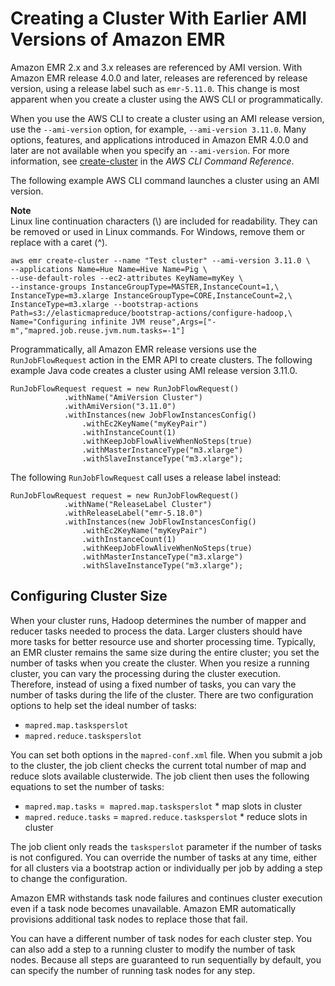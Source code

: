 # Creating a Cluster With Earlier AMI Versions of Amazon EMR<a name="emr-3x-create"></a>

Amazon EMR 2\.x and 3\.x releases are referenced by AMI version\. With Amazon EMR release 4\.0\.0 and later, releases are referenced by release version, using a release label such as `emr-5.11.0`\. This change is most apparent when you create a cluster using the AWS CLI or programmatically\.

When you use the AWS CLI to create a cluster using an AMI release version, use the `--ami-version` option, for example, `--ami-version 3.11.0`\. Many options, features, and applications introduced in Amazon EMR 4\.0\.0 and later are not available when you specify an `--ami-version`\. For more information, see [create\-cluster](https://docs.aws.amazon.com/cli/latest/reference/emr/create-cluster.html) in the *AWS CLI Command Reference*\. 

The following example AWS CLI command launches a cluster using an AMI version\.

**Note**  
Linux line continuation characters \(\\\) are included for readability\. They can be removed or used in Linux commands\. For Windows, remove them or replace with a caret \(^\)\.

```
aws emr create-cluster --name "Test cluster" --ami-version 3.11.0 \
--applications Name=Hue Name=Hive Name=Pig \
--use-default-roles --ec2-attributes KeyName=myKey \
--instance-groups InstanceGroupType=MASTER,InstanceCount=1,\
InstanceType=m3.xlarge InstanceGroupType=CORE,InstanceCount=2,\
InstanceType=m3.xlarge --bootstrap-actions Path=s3://elasticmapreduce/bootstrap-actions/configure-hadoop,\
Name="Configuring infinite JVM reuse",Args=["-m","mapred.job.reuse.jvm.num.tasks=-1"]
```

Programmatically, all Amazon EMR release versions use the `RunJobFlowRequest` action in the EMR API to create clusters\. The following example Java code creates a cluster using AMI release version 3\.11\.0\.

```
RunJobFlowRequest request = new RunJobFlowRequest()
			.withName("AmiVersion Cluster")
			.withAmiVersion("3.11.0")
			.withInstances(new JobFlowInstancesConfig()
				.withEc2KeyName("myKeyPair")
				.withInstanceCount(1)
				.withKeepJobFlowAliveWhenNoSteps(true)
				.withMasterInstanceType("m3.xlarge")
				.withSlaveInstanceType("m3.xlarge");
```

The following `RunJobFlowRequest` call uses a release label instead:

```
RunJobFlowRequest request = new RunJobFlowRequest()
			.withName("ReleaseLabel Cluster")
			.withReleaseLabel("emr-5.18.0")
			.withInstances(new JobFlowInstancesConfig()
				.withEc2KeyName("myKeyPair")
				.withInstanceCount(1)
				.withKeepJobFlowAliveWhenNoSteps(true)
				.withMasterInstanceType("m3.xlarge")
				.withSlaveInstanceType("m3.xlarge");
```

## Configuring Cluster Size<a name="emr-3x-cluster-size"></a>

When your cluster runs, Hadoop determines the number of mapper and reducer tasks needed to process the data\. Larger clusters should have more tasks for better resource use and shorter processing time\. Typically, an EMR cluster remains the same size during the entire cluster; you set the number of tasks when you create the cluster\. When you resize a running cluster, you can vary the processing during the cluster execution\. Therefore, instead of using a fixed number of tasks, you can vary the number of tasks during the life of the cluster\. There are two configuration options to help set the ideal number of tasks:
+ `mapred.map.tasksperslot`
+ `mapred.reduce.tasksperslot`

You can set both options in the `mapred-conf.xml` file\. When you submit a job to the cluster, the job client checks the current total number of map and reduce slots available clusterwide\. The job client then uses the following equations to set the number of tasks: 
+ `mapred.map.tasks` =` mapred.map.tasksperslot` \* map slots in cluster
+ `mapred.reduce.tasks` = `mapred.reduce.tasksperslot` \* reduce slots in cluster

The job client only reads the `tasksperslot` parameter if the number of tasks is not configured\. You can override the number of tasks at any time, either for all clusters via a bootstrap action or individually per job by adding a step to change the configuration\. 

Amazon EMR withstands task node failures and continues cluster execution even if a task node becomes unavailable\. Amazon EMR automatically provisions additional task nodes to replace those that fail\. 

You can have a different number of task nodes for each cluster step\. You can also add a step to a running cluster to modify the number of task nodes\. Because all steps are guaranteed to run sequentially by default, you can specify the number of running task nodes for any step\. 